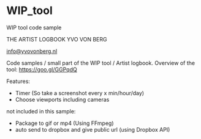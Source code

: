 # WIP_tool
WIP tool code sample

THE ARTIST LOGBOOK 
YVO VON BERG 

info@yvovonberg.nl

Code samples / small part of the WIP tool / Artist logbook. 
Overview of the tool: https://goo.gl/GGPqdQ

Features:

+ Timer (So take a screenshot every x min/hour/day)
+ Choose viewports including cameras

not included in this sample:
+ Package to gif or mp4 (Using FFmpeg)
+ auto send to dropbox and give public url (using Dropbox API)

